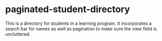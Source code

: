 # paginated-student-directory

This is a directory for students in a learning program. It incorporates a search bar for names as well as pagination to make sure the view field is uncluttered.
